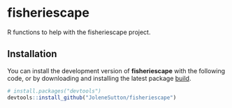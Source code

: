 
<!-- README.md is generated from README.Rmd. Please edit that file -->

# fisheriescape

<!-- badges: start -->
<!-- badges: end -->

R functions to help with the fisheriescape project.

## Installation

You can install the development version of **fisheriescape** with the
following code, or by downloading and installing the latest package
[build](https://github.com/JoleneSutton/fisheriescape/tree/main/builds).

``` r
# install.packages("devtools")
devtools::install_github("JoleneSutton/fisheriescape")
```
